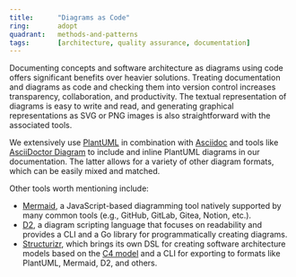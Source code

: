 ```yaml
---
title:      "Diagrams as Code"
ring:       adopt
quadrant:   methods-and-patterns
tags:       [architecture, quality assurance, documentation]
---
```


Documenting concepts and software architecture as diagrams using code offers significant benefits over heavier solutions. Treating documentation and diagrams as code and checking them into version control increases transparency, collaboration, and productivity. The textual representation of diagrams is easy to write and read, and generating graphical representations as SVG or PNG images is also straightforward with the associated tools.

We extensively use [PlantUML](/tools/plant-uml.html) in combination with [Asciidoc](/tools/asciidoc.html) and tools like [AsciiDoctor Diagram](https://asciidoctor.org/docs/asciidoctor-diagram/) to include and inline PlantUML diagrams in our documentation. The latter allows for a variety of other diagram formats, which can be easily mixed and matched.

Other tools worth mentioning include:
- [Mermaid](https://mermaid.js.org/), a JavaScript-based diagramming tool natively supported by many common tools (e.g., GitHub, GitLab, Gitea, Notion, etc.).
- [D2](https://d2lang.com/), a diagram scripting language that focuses on readability and provides a CLI and a Go library for programmatically creating diagrams.
- [Structurizr](https://structurizr.com/), which brings its own DSL for creating software architecture models based on the [C4 model](https://c4model.com/) and a CLI for exporting to formats like PlantUML, Mermaid, D2, and others.
